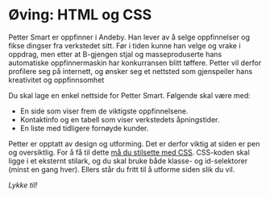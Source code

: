 # Øving: HTML og CSS
Petter Smart er oppfinner i Andeby. Han lever av å selge oppfinnelser og fikse
dingser fra verkstedet sitt. Før i tiden kunne han velge og vrake i oppdrag, men etter
at B-gjengen stjal og masseproduserte hans automatiske oppfinnermaskin har
konkurransen blitt tøffere. Petter vil derfor profilere seg på internett, og ønsker seg et
nettsted som gjenspeiler hans kreativitet og oppfinnsomhet

Du skal lage en enkel nettside for Petter Smart. Følgende skal være med:
* En side som viser frem de viktigste oppfinnelsene.
* Kontaktinfo og en tabell som viser verkstedets åpningstider.
* En liste med tidligere fornøyde kunder.

Petter er opptatt av design og utforming. Det er derfor viktig at siden er pen og
oversiktlig. For å få til dette <ins>må du stilsette med CSS</ins>. CSS-koden skal ligge i et
eksternt stilark, og du skal bruke både klasse- og id-selektorer (minst en gang hver).
Ellers står du fritt til å utforme siden slik du vil.

_Lykke til!_
